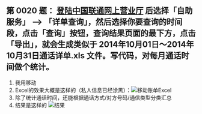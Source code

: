 **第 0020 题：** [登陆中国联通网上营业厅](http://iservice.10010.com/index_.html) 后选择「自助服务」 --> 「详单查询」，然后选择你要查询的时间段，点击「查询」按钮，查询结果页面的最下方，点击「导出」，就会生成类似于 2014年10月01日～2014年10月31日通话详单.xls 文件。写代码，对每月通话时间做个统计。
----
1. 我用移动
2. Excel的效果大概是这样的（私人信息已经涂黑）：![移动账单Excel](https://raw.githubusercontent.com/JiYouMCC/python-show-me-the-code/master/0020/0020.PNG)
3. 除了统计通话时间，还能根据通话方式/对方号码/通信类型分类汇总
4. 结果是这样的 ![结果](https://raw.githubusercontent.com/JiYouMCC/python-show-me-the-code/master/0020/0020-result.PNG "Optional title")
